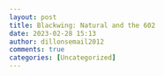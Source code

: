 ```yaml
---
layout: post
title: Blackwing: Natural and the 602
date: 2023-02-28 15:13
author: dillonsemail2012
comments: true
categories: [Uncategorized]
---
```


